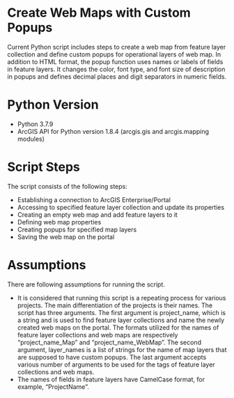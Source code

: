 # Create Web Maps with Custom Popups
Current Python script includes steps to create a web map from feature layer collection and define custom popups for operational layers of web map. In addition to HTML format, the popup function uses names or labels of fields in feature layers. It changes the color, font type, and font size of description in popups and defines decimal places and digit separators in numeric fields. 

# Python Version
- Python 3.7.9
- ArcGIS API for Python version 1.8.4 (arcgis.gis and arcgis.mapping modules)

# Script Steps
The script consists of the following steps:
- Establishing a connection to ArcGIS Enterprise/Portal
- Accessing to specified feature layer collection and update its properties
- Creating an empty web map and add feature layers to it
- Defining web map properties
- Creating popups for specified map layers
- Saving the web map on the portal

# Assumptions
There are following assumptions for running the script. 
- It is considered that running this script is a repeating process for various projects. The main differentiation of the projects is their names. The script has three arguments. The first argument is project_name, which is a string and is used to find feature layer collections and name the newly created web maps on the portal. The formats utilized for the names of feature layer collections and web maps are respectively “project_name_Map” and “project_name_WebMap”. The second argument, layer_names is a list of strings for the name of map layers that are supposed to have custom popups. The last argument accepts various number of arguments to be used for the tags of feature layer collections and web maps. 
- The names of fields in feature layers have CamelCase format, for example, “ProjectName”. 
